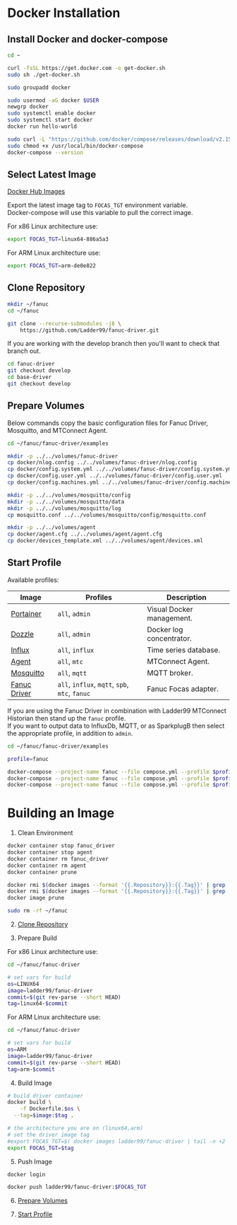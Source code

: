 <!-- ---
title: Docker Installation
description: 
published: true
date: 2022-09-23T02:12:10.506Z
tags: 
editor: markdown
dateCreated: 2022-09-23T01:58:36.483Z
---
 -->

# Docker Installation

## Install Docker and docker-compose

```bash
cd ~

curl -fsSL https://get.docker.com -o get-docker.sh
sudo sh ./get-docker.sh

sudo groupadd docker

sudo usermod -aG docker $USER
newgrp docker
sudo systemctl enable docker
sudo systemctl start docker
docker run hello-world

sudo curl -L "https://github.com/docker/compose/releases/download/v2.15.1/docker-compose-$(uname -s)-$(uname -m)" -o /usr/local/bin/docker-compose
sudo chmod +x /usr/local/bin/docker-compose
docker-compose --version
```

## Select Latest Image

[Docker Hub Images](https://hub.docker.com/r/ladder99/fanuc-driver/tags)

Export the latest image tag to `FOCAS_TGT` environment variable.    
Docker-compose will use this variable to pull the correct image.

For x86 Linux architecture use:

```bash
export FOCAS_TGT=linux64-886a5a3
```

For ARM Linux architecture use:

```bash
export FOCAS_TGT=arm-de0e822
```

## Clone Repository

```bash
mkdir ~/fanuc
cd ~/fanuc

git clone --recurse-submodules -j8 \
	https://github.com/Ladder99/fanuc-driver.git
```

If you are working with the develop branch then you'll want to check that branch out.

```bash
cd fanuc-driver
git checkout develop
cd base-driver
git checkout develop
```

## Prepare Volumes

Below commands copy the basic configuration files for Fanuc Driver, Mosquitto, and MTConnect Agent.

```bash
cd ~/fanuc/fanuc-driver/examples

mkdir -p ../../volumes/fanuc-driver
cp docker/nlog.config ../../volumes/fanuc-driver/nlog.config
cp docker/config.system.yml ../../volumes/fanuc-driver/config.system.yml
cp docker/config.user.yml ../../volumes/fanuc-driver/config.user.yml
cp docker/config.machines.yml ../../volumes/fanuc-driver/config.machines.yml

mkdir -p ../../volumes/mosquitto/config
mkdir -p ../../volumes/mosquitto/data
mkdir -p ../../volumes/mosquitto/log
cp mosquitto.conf ../../volumes/mosquitto/config/mosquitto.conf

mkdir -p ../../volumes/agent
cp docker/agent.cfg ../../volumes/agent/agent.cfg
cp docker/devices_template.xml ../../volumes/agent/devices.xml
```

## Start Profile

Available profiles:  

| Image | Profiles | Description |
| --- | --- | --- |
| [Portainer](https://hub.docker.com/r/portainer/portainer-ce) | `all`, `admin` | Visual Docker management. |
| [Dozzle](https://hub.docker.com/r/amir20/dozzle/) | `all`, `admin` | Docker log concentrator. |
| [Influx](https://hub.docker.com/_/influxdb) | `all`, `influx` | Time series database. |
| [Agent](https://hub.docker.com/r/ladder99/agent) | `all`, `mtc` | MTConnect Agent. |
| [Mosquitto](https://hub.docker.com/_/eclipse-mosquitto) | `all`, `mqtt` | MQTT broker. |
| [Fanuc Driver](https://hub.docker.com/r/ladder99/fanuc-driver) | `all`, `influx`, `mqtt`, `spb`, `mtc`, `fanuc` | Fanuc Focas adapter. |

If you are using the Fanuc Driver in combination with Ladder99 MTConnect Historian then stand up the `fanuc` profile.  
If you want to output data to InfluxDb, MQTT, or as SparkplugB then select the appropriate profile, in addition to `admin`.

```bash
cd ~/fanuc/fanuc-driver/examples

profile=fanuc

docker-compose --project-name fanuc --file compose.yml --profile $profile --verbose pull
docker-compose --project-name fanuc --file compose.yml --profile $profile --verbose create
docker-compose --project-name fanuc --file compose.yml --profile $profile --verbose start
```

# Building an Image

1. Clean Environment

```bash
docker container stop fanuc_driver
docker container stop agent
docker container rm fanuc_driver
docker container rm agent
docker container prune
```

```bash
docker rmi $(docker images --format '{{.Repository}}:{{.Tag}}' | grep 'ladder99/fanuc-driver')
docker rmi $(docker images --format '{{.Repository}}:{{.Tag}}' | grep 'ladder99/agent')
docker image prune
```

```bash
sudo rm -rf ~/fanuc
```

2. [Clone Repository](#clone-repository)


3. Prepare Build

For x86 Linux architecture use:

```bash
cd ~/fanuc/fanuc-driver

# set vars for build
os=LINUX64
image=ladder99/fanuc-driver
commit=$(git rev-parse --short HEAD)
tag=linux64-$commit
```

For ARM Linux architecture use:

```bash
cd ~/fanuc/fanuc-driver

# set vars for build
os=ARM
image=ladder99/fanuc-driver
commit=$(git rev-parse --short HEAD)
tag=arm-$commit
```

4. Build Image

```bash
# build driver container
docker build \
	-f Dockerfile.$os \
  --tag=$image:$tag .

# the architecture you are on (linux64,arm)
# set the driver image tag
#export FOCAS_TGT=$( docker images ladder99/fanuc-driver | tail -n +2 | awk 'NR==1{print $1":"$2}' )
export FOCAS_TGT=$tag
```

5. Push Image

```bash
docker login

docker push ladder99/fanuc-driver:$FOCAS_TGT
```

6. [Prepare Volumes](#prepare-volumes) 

7. [Start Profile](#start-profile)

